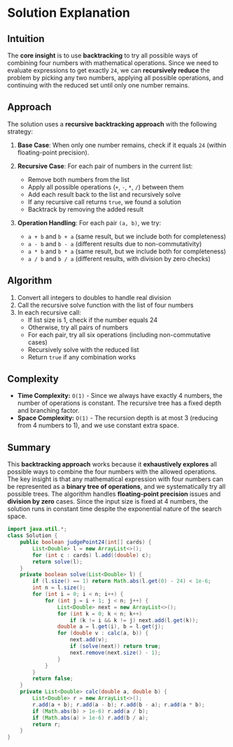 
# Solution Explanation

## Intuition
The **core insight** is to use **backtracking** to try all possible ways of combining four numbers with mathematical operations. Since we need to evaluate expressions to get exactly `24`, we can **recursively reduce** the problem by picking any two numbers, applying all possible operations, and continuing with the reduced set until only one number remains.

## Approach
The solution uses a **recursive backtracking approach** with the following strategy:

1. **Base Case**: When only one number remains, check if it equals `24` (within floating-point precision).

2. **Recursive Case**: For each pair of numbers in the current list:
   - Remove both numbers from the list
   - Apply all possible operations (`+`, `-`, `*`, `/`) between them
   - Add each result back to the list and recursively solve
   - If any recursive call returns `true`, we found a solution
   - Backtrack by removing the added result

3. **Operation Handling**: For each pair `(a, b)`, we try:
   - `a + b` and `b + a` (same result, but we include both for completeness)
   - `a - b` and `b - a` (different results due to non-commutativity)
   - `a * b` and `b * a` (same result, but we include both for completeness)
   - `a / b` and `b / a` (different results, with division by zero checks)

## Algorithm
1. Convert all integers to doubles to handle real division
2. Call the recursive solve function with the list of four numbers
3. In each recursive call:
   - If list size is 1, check if the number equals 24
   - Otherwise, try all pairs of numbers
   - For each pair, try all six operations (including non-commutative cases)
   - Recursively solve with the reduced list
   - Return `true` if any combination works

## Complexity
- **Time Complexity:** `O(1)` - Since we always have exactly 4 numbers, the number of operations is constant. The recursive tree has a fixed depth and branching factor.
- **Space Complexity:** `O(1)` - The recursion depth is at most 3 (reducing from 4 numbers to 1), and we use constant extra space.

## Summary
This **backtracking approach** works because it **exhaustively explores** all possible ways to combine the four numbers with the allowed operations. The key insight is that any mathematical expression with four numbers can be represented as a **binary tree of operations**, and we systematically try all possible trees. The algorithm handles **floating-point precision** issues and **division by zero** cases. Since the input size is fixed at 4 numbers, the solution runs in constant time despite the exponential nature of the search space.
```java
import java.util.*;
class Solution {
    public boolean judgePoint24(int[] cards) {
        List<Double> l = new ArrayList<>();
        for (int c : cards) l.add((double) c);
        return solve(l);
    }
    private boolean solve(List<Double> l) {
        if (l.size() == 1) return Math.abs(l.get(0) - 24) < 1e-6;
        int n = l.size();
        for (int i = 0; i < n; i++) {
            for (int j = i + 1; j < n; j++) {
                List<Double> next = new ArrayList<>();
                for (int k = 0; k < n; k++)
                    if (k != i && k != j) next.add(l.get(k));
                double a = l.get(i), b = l.get(j);
                for (double v : calc(a, b)) {
                    next.add(v);
                    if (solve(next)) return true;
                    next.remove(next.size() - 1);
                }
            }
        }
        return false;
    }
    private List<Double> calc(double a, double b) {
        List<Double> r = new ArrayList<>();
        r.add(a + b); r.add(a - b); r.add(b - a); r.add(a * b);
        if (Math.abs(b) > 1e-6) r.add(a / b);
        if (Math.abs(a) > 1e-6) r.add(b / a);
        return r;
    }
}

```
